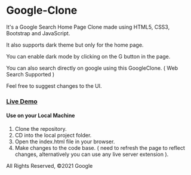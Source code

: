 # Google-Clone
It's a Google Search Home Page Clone made using HTML5, CSS3, Bootstrap and JavaScript.

It also supports dark theme but only for the home page. 

You can enable dark mode by clicking on the G button in the page.

You can also search directly on google using this GoogleClone. ( Web Search Supported )

Feel free to suggest changes to the UI.
</br>

### [Live Demo](https://im-abhi.github.io/GoogleClone/) 

#### Use on your Local Machine
1. Clone the repository.
2. CD into the local project folder.
3. Open the index.html file in your browser.
4. Make changes to the code base. ( need to refresh the page to reflect changes, alternatively you can use any live server extension ).

All Rights Reserved, ©2021 Google
